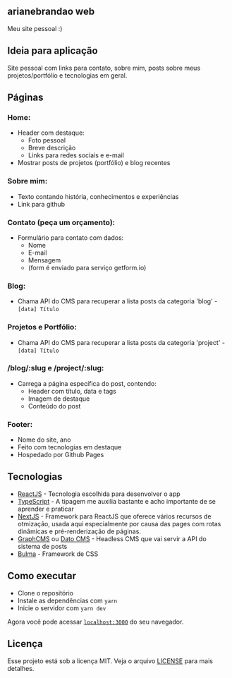 ## arianebrandao web

Meu site pessoal :)

## Ideia para aplicação

Site pessoal com links para contato, sobre mim, posts sobre meus projetos/portfólio e tecnologias em geral.

## Páginas

### Home:
  - Header com destaque:
    - Foto pessoal
    - Breve descrição
    - Links para redes sociais e e-mail
  -  Mostrar posts de projetos (portfólio) e blog recentes

### Sobre mim:
  - Texto contando história, conhecimentos e experiências
  - Link para github

### Contato (peça um orçamento):
  - Formulário para contato com dados:
    - Nome
    - E-mail
    - Mensagem
    - (form é enviado para serviço getform.io)

### Blog:
  - Chama API do CMS para recuperar a lista posts da categoria 'blog' - `[data] Título`

### Projetos e Portfólio:
  - Chama API do CMS para recuperar a lista posts da categoria 'project' - `[data] Título`

### /blog/:slug e /project/:slug:
  - Carrega a página específica do post, contendo:
    - Header com título, data e tags
    - Imagem de destaque
    - Conteúdo do post

### Footer:
  - Nome do site, ano
  - Feito com tecnologias em destaque
  - Hospedado por Github Pages

## Tecnologias

- [ReactJS](https://reactjs.org/) - Tecnologia escolhida para desenvolver o app
- [TypeScript](https://www.typescriptlang.org) - A tipagem me auxilia bastante e acho importante de se aprender e praticar
- [NextJS](https://nextjs.org/) - Framework para ReactJS que oferece vários recursos de otmização, usada aqui especialmente por causa das pages com rotas dinâmicas e pré-renderização de páginas.
- [GraphCMS](https://graphcms.com) ou [Dato CMS](datocms.com) - Headless CMS que vai servir a API do sistema de posts
- [Bulma](https://bulma.io/) - Framework de CSS

## Como executar

- Clone o repositório
- Instale as dependências com `yarn`
- Inicie o servidor com `yarn dev`

Agora você pode acessar [`localhost:3000`](http://localhost:3000) do seu navegador.

## Licença

Esse projeto está sob a licença MIT. Veja o arquivo [LICENSE](LICENSE.md) para mais detalhes.
